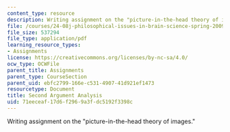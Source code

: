```yaml
---
content_type: resource
description: Writing assignment on the "picture-in-the-head theory of images."
file: /courses/24-08j-philosophical-issues-in-brain-science-spring-2009/71eeceaf17d6f2969a3fdc5192f3398c_MIT24_08JS09_assn02.pdf
file_size: 537294
file_type: application/pdf
learning_resource_types:
- Assignments
license: https://creativecommons.org/licenses/by-nc-sa/4.0/
ocw_type: OCWFile
parent_title: Assignments
parent_type: CourseSection
parent_uid: ebfc2799-166e-c531-4907-41d921ef1473
resourcetype: Document
title: Second Argument Analysis
uid: 71eeceaf-17d6-f296-9a3f-dc5192f3398c
---
```

Writing assignment on the "picture-in-the-head theory of images."